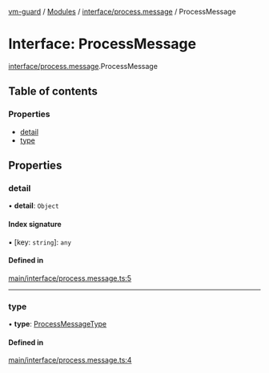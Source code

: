 [vm-guard](../README.md) / [Modules](../modules.md) / [interface/process.message](../modules/interface_process_message.md) / ProcessMessage

# Interface: ProcessMessage

[interface/process.message](../modules/interface_process_message.md).ProcessMessage

## Table of contents

### Properties

- [detail](interface_process_message.processmessage.md#detail)
- [type](interface_process_message.processmessage.md#type)

## Properties

### detail

• **detail**: `Object`

#### Index signature

▪ [key: `string`]: `any`

#### Defined in

[main/interface/process.message.ts:5](https://github.com/canguser/vm-guard/blob/6b72a28/main/interface/process.message.ts#L5)

___

### type

• **type**: [ProcessMessageType](../enums/enum_process_message_type.processmessagetype.md)

#### Defined in

[main/interface/process.message.ts:4](https://github.com/canguser/vm-guard/blob/6b72a28/main/interface/process.message.ts#L4)
